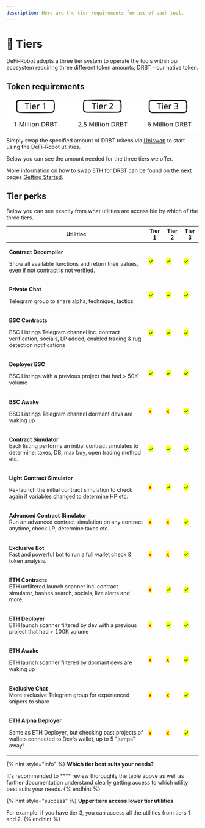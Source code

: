 ```yaml
---
description: Here are the tier requirements for use of each tool.
---
```


# 🔑 Tiers

DeFi-Robot adopts a three tier system to operate the tools within our ecosystem requiring three different token amounts; DRBT - our native token.

## Token requirements

<img src="../.gitbook/assets/file.drawing (3).svg" alt="" class="gitbook-drawing">

Simply swap the specified amount of DRBT tokens via [Uniswap](https://app.uniswap.org/) to start using the DeFi-Robot utilities.&#x20;

Below you can see the amount needed for the three tiers we offer.&#x20;

More information on how to swap ETH for DRBT can be found on the next pages [Getting Started](getting-started/).

## Tier perks

Below you can see exactly from what utilities are accessible by which of the three tiers.

| Utilities                                                                                                                                                                                    | Tier 1                                  | Tier 2                                  | Tier 3                                  |
| -------------------------------------------------------------------------------------------------------------------------------------------------------------------------------------------- | --------------------------------------- | --------------------------------------- | --------------------------------------- |
| <p><strong>Contract Decompiler</strong></p><p>Show all available functions and return their values, even if not contract is not verified.</p>                                                | <mark style="color:green;">**✓**</mark> | <mark style="color:green;">**✓**</mark> | <mark style="color:green;">**✓**</mark> |
| <p><strong>Private Chat</strong> </p><p>Telegram group to share alpha, technique, tactics</p>                                                                                                | <mark style="color:green;">**✓**</mark> | <mark style="color:green;">**✓**</mark> | <mark style="color:green;">**✓**</mark> |
| <p><strong>BSC</strong> <strong>Contracts</strong></p><p>BSC Listings Telegram channel inc. contract verification, socials, LP added, enabled trading &#x26; rug detection notifications</p> | <mark style="color:green;">**✓**</mark> | <mark style="color:green;">**✓**</mark> | <mark style="color:green;">**✓**</mark> |
| <p><strong>Deployer</strong> <strong>BSC</strong></p><p>BSC Listings with a previous project that had > 50K volume</p>                                                                       | <mark style="color:green;">**✓**</mark> | <mark style="color:green;">**✓**</mark> | <mark style="color:green;">**✓**</mark> |
| <p><strong>BSC Awake</strong></p><p>BSC Listings Telegram channel dormant devs are waking up</p>                                                                                             | <mark style="color:red;">**x**</mark>   | <mark style="color:red;">**x**</mark>   | <mark style="color:green;">**✓**</mark> |
| <p><strong>Contract Simulator</strong><br><strong></strong>Each listing performs an initial contract simulates to determine: taxes, DB, max buy, open trading method etc.</p>                | <mark style="color:green;">**✓**</mark> | <mark style="color:green;">**✓**</mark> | <mark style="color:green;">**✓**</mark> |
| <p><strong>Light Contract Simulator</strong></p><p>Re-launch the initial contract simulation to check again if variables changed to determine HP etc.</p>                                    | <mark style="color:red;">**x**</mark>   | <mark style="color:green;">**✓**</mark> | <mark style="color:green;">**✓**</mark> |
| <p><strong>Advanced Contract Simulator</strong><br><strong></strong>Run an advanced contract simulation on any contract anytime, check LP, determine taxes etc. </p>                         | <mark style="color:red;">**x**</mark>   | <mark style="color:red;">**x**</mark>   | <mark style="color:green;">**✓**</mark> |
| <p><strong>Exclusive Bot</strong> <br><strong></strong>Fast and powerful bot to run a full wallet check &#x26; token analysis.</p>                                                           | <mark style="color:red;">**x**</mark>   | <mark style="color:red;">**x**</mark>   | <mark style="color:green;">**✓**</mark> |
| <p><strong>ETH Contracts</strong><br><strong></strong>ETH unfiltered launch scanner inc. contract simulator, hashes search, socials, live alerts and more.</p>                               | <mark style="color:red;">**x**</mark>   | <mark style="color:green;">**✓**</mark> | <mark style="color:green;">**✓**</mark> |
| <p><strong>ETH Deployer</strong><br>ETH launch scanner filtered by dev with a previous project that had > 100K volume</p>                                                                    | <mark style="color:red;">**x**</mark>   | <mark style="color:green;">**✓**</mark> | <mark style="color:green;">**✓**</mark> |
| <p><strong>ETH Awake</strong></p><p>ETH launch scanner filtered by dormant devs are waking up</p>                                                                                            | <mark style="color:red;">**x**</mark>   | <mark style="color:red;">**x**</mark>   | <mark style="color:green;">**✓**</mark> |
| <p><strong>Exclusive Chat</strong><br><strong></strong>More exclusive Telegram group for experienced snipers to share</p>                                                                    | <mark style="color:red;">**x**</mark>   | <mark style="color:red;">**x**</mark>   | <mark style="color:green;">**✓**</mark> |
| <p><strong>ETH Alpha Deployer</strong></p><p>Same as ETH Deployer, but checking past projects of wallets connected to Dev's wallet, up to 5 "jumps" away!</p>                                | <mark style="color:red;">**x**</mark>   | <mark style="color:red;">**x**</mark>   | <mark style="color:green;">**✓**</mark> |

{% hint style="info" %}
**Which tier best suits your needs?**

It's recommended to **** review thoroughly the table above as well as further documentation understand clearly getting access to which utility best suits your needs.
{% endhint %}

{% hint style="success" %}
**Upper tiers access lower tier utilities.**

For example: if you have tier 3, you can access all the utilities from tiers 1 and 2.
{% endhint %}
